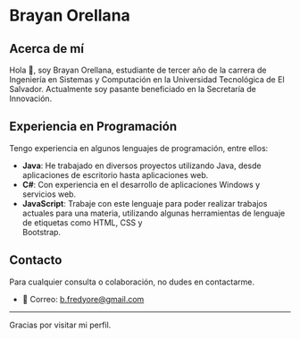 # Brayan Orellana

## Acerca de mí

Hola 👋, soy Brayan Orellana, estudiante de tercer año de la carrera de Ingeniería en Sistemas y Computación en la Universidad Tecnológica de El Salvador. Actualmente soy pasante beneficiado en la Secretaría de Innovación.

## Experiencia en Programación

Tengo experiencia en algunos lenguajes de programación, entre ellos:

- **Java**: He trabajado en diversos proyectos utilizando Java, desde aplicaciones de escritorio hasta aplicaciones web.
- **C#**: Con experiencia en el desarrollo de aplicaciones Windows y servicios web.
- **JavaScript**: Trabaje con este lenguaje para poder realizar trabajos actuales para una materia, utilizando algunas herramientas de lenguaje de etiquetas como HTML, CSS y   
Bootstrap.

## Contacto

Para cualquier consulta o colaboración, no dudes en contactarme.

- 📧 Correo: [b.fredyore@gmail.com](mailto:b.fredyore@gmail.com)


---

Gracias por visitar mi perfil.

<!--
**Brasent/Brasent** is a ✨ _special_ ✨ repository because its `README.md` (this file) appears on your GitHub profile.

Here are some ideas to get you started:

- 🔭 I’m currently working on ...
- 🌱 I’m currently learning ...
- 👯 I’m looking to collaborate on ...
- 🤔 I’m looking for help with ...
- 💬 Ask me about ...
- 📫 How to reach me: ...
- 😄 Pronouns: ...
- ⚡ Fun fact: ...
-->
